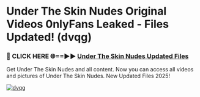 # Under The Skin Nudes Original Videos 0nlyFans Leaked - Files Updated! (dvqg)

<h3>🔴 CLICK HERE 🌐==►► <a href="https://tinyurl.com/52m3yx9h" rel="nofollow">Under The Skin Nudes Updated Files</a></h3>

Get Under The Skin Nudes and all content. Now you can access all videos and pictures of Under The Skin Nudes. New Updated Files 2025!

[![dvqg](https://i.imgur.com/TnHtlc8.gif)](https://tinyurl.com/52m3yx9h)
